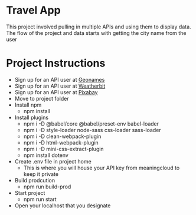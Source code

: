 # Travel App

This project involved pulling in multiple APIs and using them to display data. The flow of the project and data starts with getting the city name from the user 

# Project Instructions

- Sign up for an API user at [Geonames](http://www.geonames.org/export/web-services.html)
- Sign up for an API user at [Weatherbit](https://www.weatherbit.io/account/create)
- Sign up for an API user at [Pixabay](https://pixabay.com/api/docs/)
- Move to project folder
- Install npm
  - npm install
- Install plugins
  - npm i -D @babel/core @babel/preset-env babel-loader
  - npm i -D style-loader node-sass css-loader sass-loader
  - npm i -D clean-webpack-plugin
  - npm i -D html-webpack-plugin
  - npm i -D mini-css-extract-plugin
  - npm install dotenv
- Create .env file in project home
  - This is where you will house your API key from meaningcloud to keep it private
- Build prodcution
  - npm run build-prod
- Start project
  - npm run start
- Open your localhost that you designate




